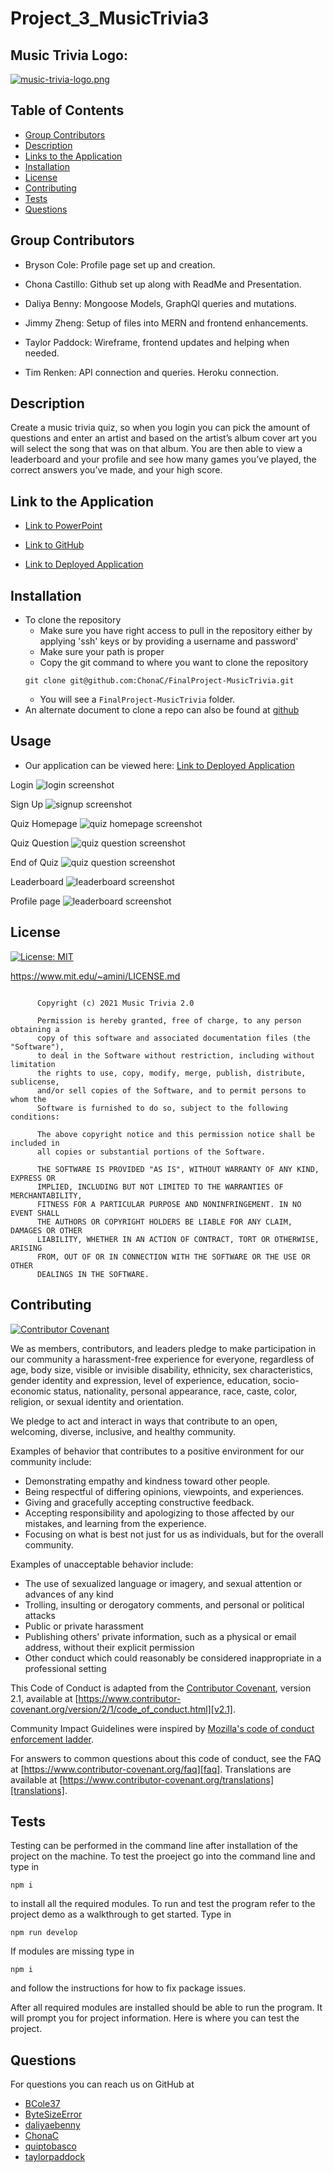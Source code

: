# Project_3_MusicTrivia3

## Music Trivia Logo:

[![music-trivia-logo.png][music-trivia-logo]][music-trivia-logo-link]

## Table of Contents

-   [Group Contributors](#group-contributors)
-   [Description](#description)
-   [Links to the Application](#link-to-the-application)
-   [Installation](#installation)
-   [License](#license)
-   [Contributing](#contributing)
-   [Tests](#tests)
-   [Questions](#questions)

## Group Contributors

-   Bryson Cole: Profile page set up and creation.

-   Chona Castillo: Github set up along with ReadMe and Presentation.

-   Daliya Benny: Mongoose Models, GraphQl queries and mutations.

-   Jimmy Zheng: Setup of files into MERN and frontend enhancements.

-   Taylor Paddock: Wireframe, frontend updates and helping when needed.

-   Tim Renken: API connection and queries. Heroku connection.

## Description

Create a music trivia quiz, so when you login you can pick the amount of questions and enter an artist and based on the artist’s album cover art you will select the song that was on that album. You are then able to view a leaderboard and your profile and see how many games you’ve played, the correct answers you’ve made, and your high score.

## Link to the Application

-   [Link to PowerPoint][powerpoint-link]

-   [Link to GitHub][github-repo]

-   [Link to Deployed Application][deployed-link]

## Installation

-   To clone the repository
    -   Make sure you have right access to pull in the repository either by applying 'ssh' keys or by providing a username and password'
    -   Make sure your path is proper
    -   Copy the git command to where you want to clone the repository
    ```
    git clone git@github.com:ChonaC/FinalProject-MusicTrivia.git
    ```
    -   You will see a `FinalProject-MusicTrivia` folder.
-   An alternate document to clone a repo can also be found at [github][github-link]


## Usage

-   Our application can be viewed here: [Link to Deployed Application][deployed-link]

Login 
![login screenshot](https://i.postimg.cc/9Mq7YhGn/Login-screen.png)

Sign Up
![signup screenshot](https://i.postimg.cc/d0g71xzm/Signup-screen.png)

Quiz Homepage
![quiz homepage screenshot](./images/homepage.png)

Quiz Question
![quiz question screenshot](./images/quiz.png)

End of Quiz
![quiz question screenshot](https://i.postimg.cc/kXM5nC2P/final-score.png)

Leaderboard
![leaderboard screenshot](./images/leaderboard.png)

Profile page
![leaderboard screenshot](./images/profile.png)

## License

[![License: MIT](https://img.shields.io/badge/License-MIT-yellow.svg)](https://opensource.org/licenses/MIT)

https://www.mit.edu/~amini/LICENSE.md

```MIT License

      Copyright (c) 2021 Music Trivia 2.0

      Permission is hereby granted, free of charge, to any person obtaining a 
      copy of this software and associated documentation files (the "Software"), 
      to deal in the Software without restriction, including without limitation 
      the rights to use, copy, modify, merge, publish, distribute, sublicense, 
      and/or sell copies of the Software, and to permit persons to whom the 
      Software is furnished to do so, subject to the following conditions:

      The above copyright notice and this permission notice shall be included in 
      all copies or substantial portions of the Software.

      THE SOFTWARE IS PROVIDED "AS IS", WITHOUT WARRANTY OF ANY KIND, EXPRESS OR
      IMPLIED, INCLUDING BUT NOT LIMITED TO THE WARRANTIES OF MERCHANTABILITY,
      FITNESS FOR A PARTICULAR PURPOSE AND NONINFRINGEMENT. IN NO EVENT SHALL 
      THE AUTHORS OR COPYRIGHT HOLDERS BE LIABLE FOR ANY CLAIM, DAMAGES OR OTHER
      LIABILITY, WHETHER IN AN ACTION OF CONTRACT, TORT OR OTHERWISE, ARISING 
      FROM, OUT OF OR IN CONNECTION WITH THE SOFTWARE OR THE USE OR OTHER 
      DEALINGS IN THE SOFTWARE.
```

## Contributing

[![Contributor Covenant](https://img.shields.io/badge/Contributor%20Covenant-2.1-4baaaa.svg)](code_of_conduct.md)

We as members, contributors, and leaders pledge to make participation in our
community a harassment-free experience for everyone, regardless of age, body
size, visible or invisible disability, ethnicity, sex characteristics, gender
identity and expression, level of experience, education, socio-economic status,
nationality, personal appearance, race, caste, color, religion, or sexual identity
and orientation.

We pledge to act and interact in ways that contribute to an open, welcoming,
diverse, inclusive, and healthy community.

Examples of behavior that contributes to a positive environment for our
community include:

-   Demonstrating empathy and kindness toward other people.
-   Being respectful of differing opinions, viewpoints, and experiences.
-   Giving and gracefully accepting constructive feedback.
-   Accepting responsibility and apologizing to those affected by our mistakes, and learning from the experience.
-   Focusing on what is best not just for us as individuals, but for the overall community.

Examples of unacceptable behavior include:

-   The use of sexualized language or imagery, and sexual attention or advances of any kind
-   Trolling, insulting or derogatory comments, and personal or political attacks
-   Public or private harassment
-   Publishing others' private information, such as a physical or email address, without their explicit permission
-   Other conduct which could reasonably be considered inappropriate in a professional setting

This Code of Conduct is adapted from the [Contributor Covenant][homepage],
version 2.1, available at
[https://www.contributor-covenant.org/version/2/1/code_of_conduct.html][v2.1].

Community Impact Guidelines were inspired by
[Mozilla's code of conduct enforcement ladder][mozilla coc].

For answers to common questions about this code of conduct, see the FAQ at
[https://www.contributor-covenant.org/faq][faq]. Translations are available
at [https://www.contributor-covenant.org/translations][translations].

## Tests

Testing can be performed in the command line after installation of the project on the machine. To test the proeject go into the command line and type in

```
npm i
```

to install all the required modules.
To run and test the program refer to the project demo as a walkthrough to get started.
Type in

```
npm run develop
```

If modules are missing type in

```
npm i
```

and follow the instructions for how to fix package issues.

After all required modules are installed should be able to run the program. It will prompt you for project information. Here is where you can test the project.

## Questions

For questions you can reach us on GitHub at

-   [BCole37][github-bryson]
-   [ByteSizeError][github-jimmy]
-   [daliyaebenny][github-daliya]
-   [ChonaC][github-chona]
-   [quiptobasco][github-tim]
-   [taylorpaddock][github-taylor]


[deployed-link]: https://morning-peak-90413.herokuapp.com/
[faq]: https://www.contributor-covenant.org/faq
[github-link]: https://docs.github.com/en/github/creating-cloning-and-archiving-repositories/cloning-a-repository-from-github/cloning-a-repository
[github-repo]: https://github.com/ChonaC/FinalProject-MusicTrivia
[github-bryson]: https://github.com/BCole37
[github-chona]: https://github.com/ChonaC
[github-daliya]: https://github.com/daliyaebenny
[github-jimmy]: https://github.com/ByteSizeError
[github-taylor]: https://github.com/taylorpaddock
[github-tim]: https://github.com/quiptobasco
[homepage]: https://www.contributor-covenant.org
[mozilla coc]: https://github.com/mozilla/diversity
[music-trivia-logo]: https://i.postimg.cc/SQMSzcHD/music-trivia-logo.png
[music-trivia-logo-link]: https://postimg.cc/WtsLBqNk
[powerpoint-link]: https://docs.google.com/presentation/d/1_h0Ie7MiX8eztUUwpbFizx86HEwlpNMvD-0G5M8ob2U/edit?usp=sharing
[translations]: https://www.contributor-covenant.org/translations
[v2.1]: https://www.contributor-covenant.org/version/2/1/code_of_conduct.html
